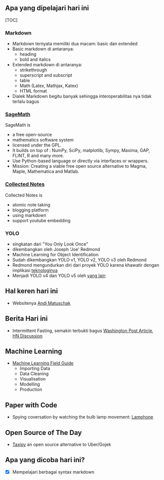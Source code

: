 ## Apa yang dipelajari hari ini

[TOC]

### Markdown
- Markdown ternyata memiliki dua macam: basic dan extended
- Basic markdown di antaranya:
  - heading
  - bold and italics
 - Extended markdown di antaranya:
   - strikethrough
   - superscript and subscript
   - table
   - Math (Latex, Mathjax, Katex)
   - HTML format 
- Dialek Markdown begitu banyak sehingga interoperabilitas nya  tidak terlalu bagus 


### [SageMath](https://www.sagemath.org/)
SageMath is
- a free open-source
- mathematics software system
- licensed under the GPL. 
- It builds on top of : NumPy, SciPy, matplotlib, Sympy, Maxima, GAP, FLINT, R and many more. 
- Use Python-based language or directly via interfaces or wrappers.
- Mission: Creating a viable free open source alternative to Magma, Maple, Mathematica and Matlab. 

### [Collected Notes](https://collectednotes.com)
Collected Notes is
- atomic note taking
- blogging platform
- using markdown
- support youtube embedding

### YOLO
- singkatan dari "You Only Look Once"
- dikembangkan oleh Joseph 'Joe' Redmond 
- Machine Learning for Object Identification
- Sudah dikembangkan YOLO v1, YOLO v2, YOLO v3 oleh Redmond
- Redmond mengundurkan diri dari proyek YOLO karena khawatir dengan implikasi [teknologinya][1]
- Menjadi YOLO v4 dan YOLO v5 oleh [yang lain][2]

[1]: https://twitter.com/pjreddie/status/1230524770350817280
[2]: https://blog.roboflow.ai/yolov4-versus-yolov5/

## Hal keren hari ini
- Websitenya [Andi Matuschak][3]
 
[3]: https://notes.andymatuschak.org/About_these_notes 


## Berita Hari ini
- Intermittent Fasting, semakin terbukti bagus [Washington Post Article][4], [HN Discussion][5]
 
[4]: https://www.washingtonpost.com/health/intermittent-fasting-works-for-many--not-only-for-weight-loss-but-also-for-heart-health/2020/06/12/11420c1c-a4d5-11ea-b619-3f9133bbb482_story.html
[5]: https://news.ycombinator.com/item?id=23514651

## Machine Learning
- [Machine Learning Field Guide](https://www.kamwithk.com/machine-learning-field-guide-ckbbqt0iv025u5ks1a7kgjckx)
  - Importing Data
  - Data Cleaning
  - Visualisation
  - Modelling
  - Production

## Paper with Code
- Spying coversation by watching the bulb lamp movement: [Lamphone](https://www.nassiben.com/lamphone)

## Open Source of The Day
- [Taxipy](https://bitbucket.org/nkloga/taxipy-frontend/src/master/) an open source alternative to Uber/Gojek

## Apa yang dicoba hari ini?
- [x] Mempelajari berbagai syntax markdown

